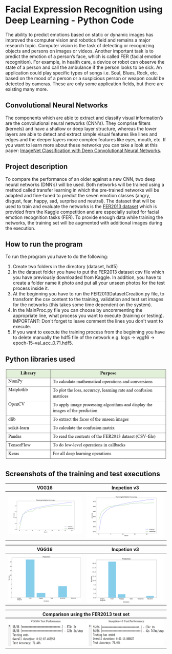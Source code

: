 # Facial Expression Recognition using Deep Learning - Python Code #

The ability to predict emotions based on static or dynamic images has improved the computer vision and robotics field and remains a major research topic. Computer vision is the task of detecting or recognizing objects and persons on images or videos. Another important task is to predict the emotion of a person’s face, which is called FER (facial emotion recognition). For example, in health care, a device or robot can observe the state of a person and call the ambulance if the person looks to be sick. An application could play specific types of songs i.e. Soul, Blues, Rock, etc. based on the mood of a person or a suspicious person or weapon could be detected by cameras. These are only some application fields, but there are existing many more. 

## Convolutional Neural Networks
The components which are able to extract and classify visual information’s are the convolutional neural networks (CNN's). They comprise filters (kernels) and have a shallow or deep layer structure, whereas the lower layers are able to detect and extract simple visual features like lines and edges and the deeper layers more complex features like eyes, mouth, etc. If you want to learn more about these networks you can take a look at this paper: [ImageNet Classification with Deep Convolutional Neural Networks](http://papers.nips.cc/paper/4824-imagenet-classification-with-deep-convolutional-neural-networks.pdf). 

## Project description ##
To compare the performance of an older against a new CNN, two deep neural networks (DNN’s) will be used. Both networks will be trained using a method called transfer learning in which the pre-trained networks will be adapted and fine-tuned to predict the seven emotion classes (angry, disgust, fear, happy, sad, surprise and neutral). The dataset that will be used to train and evaluate the networks is the [FER2013 dataset](https://www.kaggle.com/c/challenges-in-representation-learning-facial-expression-recognition-challenge/data) which is provided from the Kaggle competition and are especially suited for facial emotion recognition tasks (FER). To provide enough data while training the networks, the training set will be augmented with additional images during the execution.

## How to run the program
To run the program you have to do the following:
1. Create two folders in the directory (dataset, hdf5)
2. In the dataset folder you have to put the FER2013 dataset csv file which you have previously downloaded from Kaggle. In addition, you have to create a folder name it photo and put all your unseen photos for the test process inside it.
3. At the beginning you have to run the FER2013DatasetCreation.py file, to transform the csv content to the training, validation and test set images for the networks (this takes some time dependent on the system).
4. In the MainProc.py file you can choose by uncommenting the appropriate line, what process you want to execute (training or testing). IMPORTANT: Don't forget to leave comment the lines you don't want to execute.
5. If you want to execute the training process from the beginning you have to delete manually the hdf5 file of the network e.g. logs -> vgg16 -> epoch-15-val_acc_0.71.hdf5.

## Python libraries used
![Python libs](https://github.com/michailtam/Emotion-recognition-from-images-using-deep-learning/blob/master/images/python_libs.PNG)

## Screenshots of the training and test executions
| VGG16 | Incpetion v3 |
| ------------- | ------------- | 
| ![VGG16 - Training](https://github.com/michailtam/Emotion-recognition-from-images-using-deep-learning/blob/master/images/vgg16_train.png) | ![Inception v3 - Training](https://github.com/michailtam/Emotion-recognition-from-images-using-deep-learning/blob/master/images/inception3_train.png) |

| VGG16 | Incpetion v3 |
| ------------- | ------------- | 
| ![VGG16 - Testing](https://github.com/michailtam/Emotion-recognition-from-images-using-deep-learning/blob/master/images/vgg16_test_unseen.png) | ![Inception v3 - Testing](https://github.com/michailtam/Emotion-recognition-from-images-using-deep-learning/blob/master/images/inception3_test_unseen.png) |

| Comparison using the FER2013 test set |
| ------------- | 
| ![Comparison](https://github.com/michailtam/Emotion-recognition-from-images-using-deep-learning/blob/master/images/Comparison_using_test_set.png) | 

